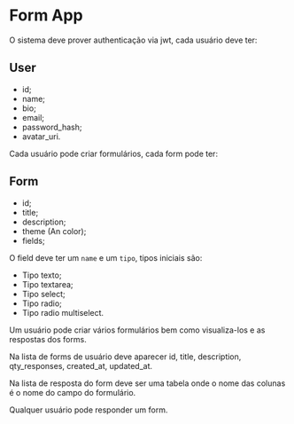 # Form App

O sistema deve prover authenticação via jwt, cada usuário deve ter:

## User

- id;
- name;
- bio;
- email;
- password_hash;
- avatar_uri.

Cada usuário pode criar formulários, cada form pode ter:

## Form

- id;
- title;
- description;
- theme (An color);
- fields;

O field deve ter um `name` e um `tipo`, tipos iniciais são:

- Tipo texto;
- Tipo textarea;
- Tipo select;
- Tipo radio;
- Tipo radio multiselect.

Um usuário pode criar vários formulários bem como visualiza-los e as respostas dos forms.

Na lista de forms de usuário deve aparecer id, title, description, qty_responses, created_at, updated_at.

Na lista de resposta do form deve ser uma tabela onde o nome das colunas é o nome do campo do formulário.

Qualquer usuário pode responder um form.